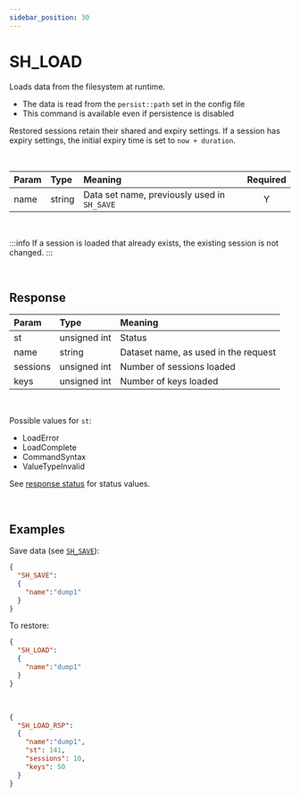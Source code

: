```yaml
---
sidebar_position: 30
---
```


# SH_LOAD

Loads data from the filesystem at runtime.

- The data is read from the `persist::path` set in the config file
- This command is available even if persistence is disabled

Restored sessions retain their shared and expiry settings. If a session has expiry settings, the initial expiry time is set to `now + duration`.

<br/>

|Param|Type|Meaning|Required|
|:---|:---|:---|:---:|
|name|string|Data set name, previously used in `SH_SAVE`|Y|

<br/>

:::info
If a session is loaded that already exists, the existing session is not changed.
:::

<br/>

## Response

|Param|Type|Meaning|
|:---|:---|:---|
|st|unsigned int|Status|
|name|string|Dataset name, as used in the request|
|sessions|unsigned int|Number of sessions loaded|
|keys|unsigned int|Number of keys loaded|

<br/>




Possible values for `st`:

- LoadError
- LoadComplete
- CommandSyntax 
- ValueTypeInvalid


See [response status](./../Statuses) for status values.

<br/>

## Examples

Save data (see [`SH_SAVE`](./sh-save)):

```json title="Save all sessions"
{
  "SH_SAVE":
  {
    "name":"dump1"
  }
}
```

To restore:

```json title="Request"
{
  "SH_LOAD":
  {
    "name":"dump1"
  }
}
```

<br/>

```json title="Response"
{
  "SH_LOAD_RSP":
  {
    "name":"dump1",
    "st": 141,
    "sessions": 10,
    "keys": 50
  }
}
```
